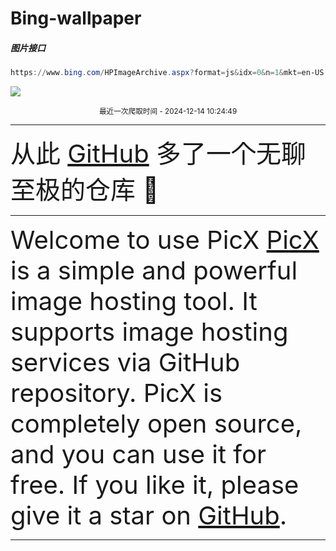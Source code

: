 # Bing-wallpaper

##### 图片接口

```powershell
https://www.bing.com/HPImageArchive.aspx?format=js&idx=0&n=1&mkt=en-US
````

 ![](https://s.cn.bing.net/th?id=OHR.ChristmasBudapest_EN-US0865695821_1920x1080.jpg)

<p align='center' >
    <small>
        最近一次爬取时间 - 2024-12-14 10:24:49
    </small>
    <br>
    <hr>
    <font size=7>
        <small>
           从此 <a href='https://github.com/'>GitHub</a> 多了一个无聊至极的仓库  🍳      
        </small>
    </font>
    <hr>
    <font size=7>
        <small>
              Welcome to use PicX
              <a href='https://github.com/XPoet/picx'>PicX</a> is a simple and powerful image hosting tool. It supports image hosting services via GitHub repository.
              PicX is completely open source, and you can use it for free.
              If you like it, please give it a star on <a href='https://github.com/XPoet/picx'>GitHub</a>.
        </small>
    </font>
 <hr>
</p>

